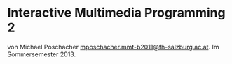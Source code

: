 Interactive Multimedia Programming 2
===============
von Michael Poschacher <mposchacher.mmt-b2011@fh-salzburg.ac.at>.
Im Sommersemester 2013.
